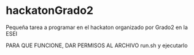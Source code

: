 # hackatonGrado2
Pequeña tarea a programar en el hackaton organizado por Grado2 en la ESEI

PARA QUE FUNCIONE, DAR PERMISOS AL ARCHIVO run.sh y ejecutarlo